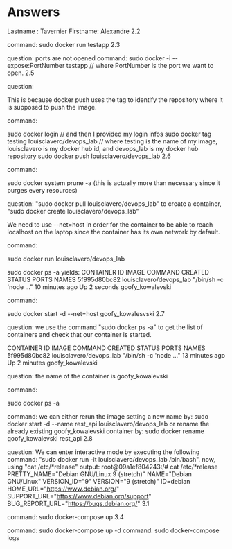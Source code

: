 # Answers

Lastname : Tavernier
Firstname: Alexandre
2.2

command: sudo docker run testapp
2.3

question: ports are not opened command: sudo docker -i --expose:PortNumber testapp // where PortNumber is the port we want to open.
2.5

question:

This is because docker push uses the tag to identify the repository where it is supposed to push the image.

command:

sudo docker login // and then I provided my login infos sudo docker tag testing louisclavero/devops_lab // where testing is the name of my image, louisclavero is my docker hub id, and devops_lab is my docker hub repository sudo docker push louisclavero/devops_lab
2.6

command:

sudo docker system prune -a (this is actually more than necessary since it purges every resources)

question: "sudo docker pull louisclavero/devops_lab" to create a container, "sudo docker create louisclavero/devops_lab"

We need to use --net=host in order for the container to be able to reach localhost on the laptop since the container has its own network by default.

command:

sudo docker run louisclavero/devops_lab

sudo docker ps -a yields: CONTAINER ID IMAGE COMMAND CREATED STATUS PORTS NAMES 5f995d80bc82 louisclavero/devops_lab "/bin/sh -c 'node ..." 10 minutes ago Up 2 seconds goofy_kowalevski

command:

sudo docker start -d --net=host goofy_kowalesvski
2.7

question: we use the command "sudo docker ps -a" to get the list of containers and check that our container is started.

CONTAINER ID IMAGE COMMAND CREATED STATUS PORTS NAMES 5f995d80bc82 louisclavero/devops_lab "/bin/sh -c 'node ..." 13 minutes ago Up 2 minutes goofy_kowalevski

question: the name of the container is goofy_kowalevski

command:

sudo docker ps -a

command: we can either rerun the image setting a new name by: sudo docker start -d --name rest_api louisclavero/devops_lab or rename the already existing goofy_kowalevski container by: sudo docker rename goofy_kowalevski rest_api
2.8

question: We can enter interactive mode by executing the following command: "sudo docker run -it louisclavero/devops_lab /bin/bash". now, using "cat /etc/*release" output: root@09a1ef804243:/# cat /etc/*release PRETTY_NAME="Debian GNU/Linux 9 (stretch)" NAME="Debian GNU/Linux" VERSION_ID="9" VERSION="9 (stretch)" ID=debian HOME_URL="https://www.debian.org/" SUPPORT_URL="https://www.debian.org/support" BUG_REPORT_URL="https://bugs.debian.org/"
3.1

command: sudo docker-compose up
3.4

command: sudo docker-compose up -d command: sudo docker-compose logs